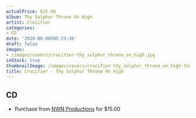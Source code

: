 ```yaml
---
actualPrice: $15.00
album: Thy Sulphur Throne On High
artist: Crucifier
categories:
- CD
date: '2024-08-08T05:23:36'
draft: false
images:
- /images/covers/crucifier-thy_sulphur_throne_on_high.jpg
inStock: true
thumbnailImage: /images/covers/crucifier-thy_sulphur_throne_on_high-thumb.jpg
title: Crucifier - Thy Sulphur Throne On High
---
```


## CD
* Purchase from [NWN Productions](http://shop.nwnprod.com/index.php?route=product/product&path=93&product_id=53512&sort=pd.name&order=ASC) for $15.00
